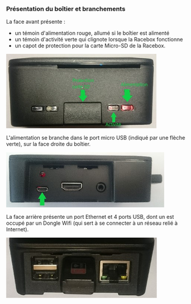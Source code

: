 ### Présentation du boîtier et branchements

La face avant présente :
 - un témoin d'alimentation rouge, allumé si le boîtier est alimenté
 - un témoin d'activité verte qui clignote lorsque la Racebox fonctionne
 - un capot de protection pour la carte Micro-SD de la Racebox.

![Face avant](images/face-avant.jpg)

L'alimentation se branche dans le port micro USB (indiqué par une flèche verte), sur la face droite du boîtier.

![Face droite](images/face-droite.jpg)

La face arrière présente un port Ethernet et 4 ports USB, dont un est occupé par un Dongle Wifi (qui sert à se connecter à un réseau relié à Internet).

![Face arrière](images/face-arriere.jpg)
